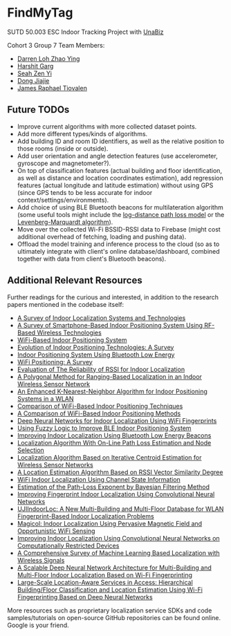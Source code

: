 # FindMyTag
SUTD 50.003 ESC Indoor Tracking Project with [UnaBiz](https://www.unabiz.com/)

Cohort 3 Group 7 Team Members:

- [Darren Loh Zhao Ying](https://github.com/Darren-Loh)
- [Harshit Garg](https://github.com/harshitgarg03)
- [Seah Zen Yi](https://github.com/zenibbles)
- [Dong Jiajie](https://github.com/djj067)
- [James Raphael Tiovalen](https://github.com/jamestiotio)



## Future TODOs

- Improve current algorithms with more collected dataset points.
- Add more different types/kinds of algorithms.
- Add building ID and room ID identifiers, as well as the relative position to those rooms (inside or outside).
- Add user orientation and angle detection features (use accelerometer, gyroscope and magnetometer?).
- On top of classification features (actual building and floor identification, as well as distance and location coordinates estimation), add regression features (actual longitude and latitude estimation) without using GPS (since GPS tends to be less accurate for indoor context/settings/environments).
- Add choice of using BLE Bluetooth beacons for multilateration algorithm (some useful tools might include the [log-distance path loss model](https://wikipedia.org/wiki/Log-distance_path_loss_model) or the [Levenberg-Marquardt algorithm](https://wikipedia.org/wiki/Levenberg–Marquardt_algorithm)).
- Move over the collected Wi-Fi BSSID-RSSI data to Firebase (might cost additional overhead of fetching, loading and pushing data).
- Offload the model training and inference process to the cloud (so as to ultimately integrate with client's online database/dashboard, combined together with data from client's Bluetooth beacons).



## Additional Relevant Resources

Further readings for the curious and interested, in addition to the research papers mentioned in the codebase itself:

- [A Survey of Indoor Localization Systems and Technologies](https://ieeexplore.ieee.org/document/8692423)
- [A Survey of Smartphone-Based Indoor Positioning System Using RF-Based Wireless Technologies](https://www.mdpi.com/1424-8220/20/24/7230)
- [WiFi-Based Indoor Positioning System](https://ieeexplore.ieee.org/document/5474534)
- [Evolution of Indoor Positioning Technologies: A Survey](https://www.hindawi.com/journals/js/2017/2630413/)
- [Indoor Positioning System Using Bluetooth Low Energy](https://ieeexplore.ieee.org/document/7915011)
- [WiFi Positioning: A Survey](https://www.researchgate.net/publication/237046557_WiFi_Positioning_A_Survey)
- [Evaluation of The Reliability of RSSI for Indoor Localization](https://ieeexplore.ieee.org/document/6402492)
- [A Polygonal Method for Ranging-Based Localization in an Indoor Wireless Sensor Network](https://link.springer.com/article/10.1007/s11277-011-0306-7)
- [An Enhanced K-Nearest-Neighbor Algorithm for Indoor Positioning Systems in a WLAN](https://ieeexplore.ieee.org/document/7017163)
- [Comparison of WiFi-Based Indoor Positioning Techniques](http://publikacio.uni-eszterhazy.hu/11/)
- [A Comparison of WiFi-Based Indoor Positioning Methods](https://ieeexplore.ieee.org/document/9008751)
- [Deep Neural Networks for Indoor Localization Using WiFi Fingerprints](https://link.springer.com/chapter/10.1007/978-3-030-22885-9_21)
- [Using Fuzzy Logic to Improve BLE Indoor Positioning System](https://link.springer.com/chapter/10.1007/978-3-319-31165-4_18)
- [Improving Indoor Localization Using Bluetooth Low Energy Beacons](https://www.hindawi.com/journals/misy/2016/2083094/)
- [Localization Algorithm With On-Line Path Loss Estimation and Node Selection](https://www.mdpi.com/1424-8220/11/7/6905)
- [Localization Algorithm Based on Iterative Centroid Estimation for Wireless Sensor Networks](https://www.hindawi.com/journals/mpe/2018/5456191/)
- [A Location Estimation Algorithm Based on RSSI Vector Similarity Degree](https://journals.sagepub.com/doi/10.1155/2014/371350)
- [WiFi Indoor Localization Using Channel State Information](http://resolver.tudelft.nl/uuid:6d5a3afd-1966-4357-b063-7a82c0fdb0ab)
- [Estimation of the Path-Loss Exponent by Bayesian Filtering Method](https://www.mdpi.com/1424-8220/21/6/1934)
- [Improving Fingerprint Indoor Localization Using Convolutional Neural Networks](https://ieeexplore.ieee.org/document/9237969)
- [UJIIndoorLoc: A New Multi-Building and Multi-Floor Database for WLAN Fingerprint-Based Indoor Localization Problems](https://ieeexplore.ieee.org/document/7275492)
- [Magicol: Indoor Localization Using Pervasive Magnetic Field and Opportunistic WiFi Sensing](https://ieeexplore.ieee.org/document/7102692)
- [Improving Indoor Localization Using Convolutional Neural Networks on Computationally Restricted Devices](https://ieeexplore.ieee.org/document/8320781)
- [A Comprehensive Survey of Machine Learning Based Localization with Wireless Signals](https://arxiv.org/abs/2012.11171)
- [A Scalable Deep Neural Network Architecture for Multi-Building and Multi-Floor Indoor Localization Based on Wi-Fi Fingerprinting](https://bdataanalytics.biomedcentral.com/articles/10.1186/s41044-018-0031-2)
- [Large-Scale Location-Aware Services in Access: Hierarchical Building/Floor Classification and Location Estimation Using Wi-Fi Fingerprinting Based on Deep Neural Networks](https://www.tandfonline.com/doi/full/10.1080/01468030.2018.1467515)

More resources such as proprietary localization service SDKs and code samples/tutorials on open-source GitHub repositories can be found online. Google is your friend.

